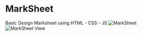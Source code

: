 # MarkSheet
Basic Design Marksheet using HTML - CSS - JS
![MarkSheet](https://user-images.githubusercontent.com/97945337/219008555-15830ba8-2832-4ef6-8471-32e735482dc1.jpg)
![MarkSheet View](https://user-images.githubusercontent.com/97945337/219008587-4382b4a4-eca0-408a-ae00-4d8b9e11a281.JPG)
